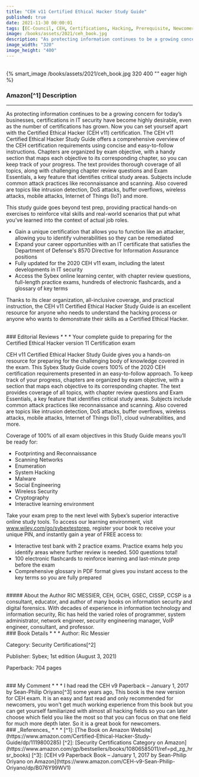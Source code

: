 ```yaml
---
title: "CEH v11 Certified Ethical Hacker Study Guide"
published: true
date: 2021-11-30 00:00:01
tags: [EC-Council, CEH, Certifications, Hacking, Prerequisite, Newcomers]
image: /books/assets/2021/ceh_book.jpg
description: "As protecting information continues to be a growing concern for today’s businesses, certifications in IT security have become highly desirable, even as the number of certifications has grown. Now you can set yourself apart with the Certified Ethical Hacker (CEH v11) certification. The CEH v11 Certified Ethical Hacker Study Guide offers a comprehensive overview of the CEH certification requirements using concise and easy-to-follow instructions."
image_width: "320"
image_height: "400"
---
```


<br>
{% smart_image /books/assets/2021/ceh_book.jpg 320 400 "" eager high %}
<br>

### Amazon[^1] Description
* * *
As protecting information continues to be a growing concern for today’s businesses, certifications in IT security have become highly desirable, even as the number of certifications has grown. Now you can set yourself apart with the Certified Ethical Hacker (CEH v11) certification. The CEH v11 Certified Ethical Hacker Study Guide offers a comprehensive overview of the CEH certification requirements using concise and easy-to-follow instructions. Chapters are organized by exam objective, with a handy section that maps each objective to its corresponding chapter, so you can keep track of your progress. The text provides thorough coverage of all topics, along with challenging chapter review questions and Exam Essentials, a key feature that identifies critical study areas. Subjects include common attack practices like reconnaissance and scanning. Also covered are topics like intrusion detection, DoS attacks, buffer overflows, wireless attacks, mobile attacks, Internet of Things (IoT) and more.

This study guide goes beyond test prep, providing practical hands-on exercises to reinforce vital skills and real-world scenarios that put what you’ve learned into the context of actual job roles.

* Gain a unique certification that allows you to function like an attacker, allowing you to identify vulnerabilities so they can be remediated
* Expand your career opportunities with an IT certificate that satisfies the Department of Defense's 8570 Directive for Information Assurance positions
* Fully updated for the 2020 CEH v11 exam, including the latest developments in IT security
* Access the Sybex online learning center, with chapter review questions, full-length practice exams, hundreds of electronic flashcards, and a glossary of key terms

Thanks to its clear organization, all-inclusive coverage, and practical instruction, the CEH v11 Certified Ethical Hacker Study Guide is an excellent resource for anyone who needs to understand the hacking process or anyone who wants to demonstrate their skills as a Certified Ethical Hacker.

<br>
### Editorial Reviews
* * *
Your complete guide to preparing for the Certified Ethical Hacker version 11 Certification exam

CEH v11 Certified Ethical Hacker Study Guide gives you a hands-on resource for preparing for the challenging body of knowledge covered in the exam. This Sybex Study Guide covers 100% of the 2020 CEH certification requirements presented in an easy-to-follow approach. To keep track of your progress, chapters are organized by exam objective, with a section that maps each objective to its corresponding chapter. The text provides coverage of all topics, with chapter review questions and Exam Essentials, a key feature that identifies critical study areas. Subjects include common attack practices like reconnaissance and scanning. Also covered are topics like intrusion detection, DoS attacks, buffer overflows, wireless attacks, mobile attacks, Internet of Things (IoT), cloud vulnerabilities, and more.

Coverage of 100% of all exam objectives in this Study Guide means you’ll be ready for:

* Footprinting and Reconnaissance
* Scanning Networks
* Enumeration
* System Hacking
* Malware
* Social Engineering
* Wireless Security
* Cryptography
* Interactive learning environment

Take your exam prep to the next level with Sybex’s superior interactive online study tools. To access our learning environment, visit www.wiley.com/go/sybextestprep, register your book to receive your unique PIN, and instantly gain a year of FREE access to:

* Interactive test bank with 2 practice exams. Practice exams help you identify areas where further review is needed. 500 questions total!
* 100 electronic flashcards to reinforce learning and last-minute prep before the exam
* Comprehensive glossary in PDF format gives you instant access to the key terms so you are fully prepared

<br>
##### About the Author
RIC MESSIER, CEH, GCIH, GSEC, CISSP, CCSP is a consultant, educator, and author of many books on information security and digital forensics. With decades of experience in information technology and information security, Ric has held the varied roles of programmer, system administrator, network engineer, security engineering manager, VoIP engineer, consultant, and professor.

<br>
### Book Details
* * *
Author: Ric Messier

Category: Security Certifications[^2]

Publisher: Sybex; 1st edition (August 3, 2021)

Paperback: 704 pages

<br>
### My Comment
* * *
I had read the CEH v9 Paperback – January 1, 2017 by Sean-Philip Oriyano[^3] some years ago, This book is the new version for CEH exam. It is an easy and fast read and only recommended for newcomers, you won't get much working experience from this book but you can get yourself familiarized with almost all hacking fields so you can later choose which field you like the most so that you can focus on that one field for much more depth later. So it is a great book for newcomers.

<br>
### _References_
* * *
[^1]: [The Book on Amazon Website](https://www.amazon.com/Certified-Ethical-Hacker-Study-Guide/dp/1119800285)
[^2]: [Security Certifications Category on Amazon](https://www.amazon.com/gp/bestsellers/books/10806585011/ref=pd_zg_hrsr_books)
[^3]: [CEH v9 Paperback Book – January 1, 2017 by Sean-Philip Oriyano on Amazon](https://www.amazon.com/CEH-v9-Sean-Philip-Oriyano/dp/B076Y99WV1)
